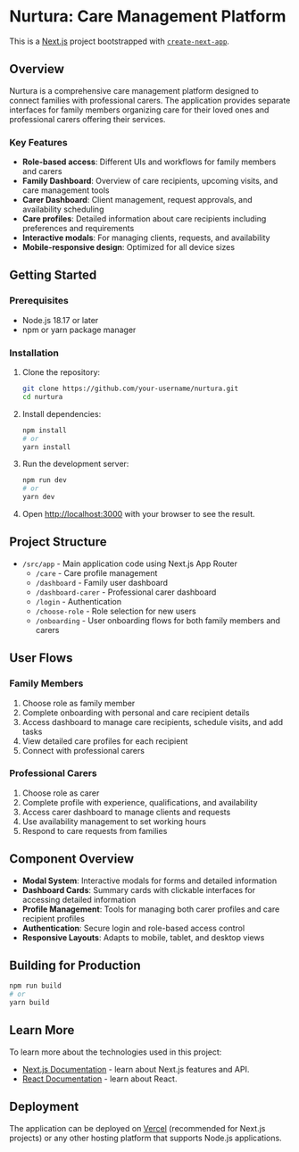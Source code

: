 # Nurtura: Care Management Platform

This is a [Next.js](https://nextjs.org) project bootstrapped with [`create-next-app`](https://nextjs.org/docs/app/api-reference/cli/create-next-app).

## Overview

Nurtura is a comprehensive care management platform designed to connect families with professional carers. The application provides separate interfaces for family members organizing care for their loved ones and professional carers offering their services.

### Key Features

- **Role-based access**: Different UIs and workflows for family members and carers
- **Family Dashboard**: Overview of care recipients, upcoming visits, and care management tools
- **Carer Dashboard**: Client management, request approvals, and availability scheduling
- **Care profiles**: Detailed information about care recipients including preferences and requirements
- **Interactive modals**: For managing clients, requests, and availability
- **Mobile-responsive design**: Optimized for all device sizes

## Getting Started

### Prerequisites

- Node.js 18.17 or later
- npm or yarn package manager

### Installation

1. Clone the repository:

   ```bash
   git clone https://github.com/your-username/nurtura.git
   cd nurtura
   ```

2. Install dependencies:

   ```bash
   npm install
   # or
   yarn install
   ```

3. Run the development server:

   ```bash
   npm run dev
   # or
   yarn dev
   ```

4. Open [http://localhost:3000](http://localhost:3000) with your browser to see the result.

## Project Structure

- `/src/app` - Main application code using Next.js App Router
  - `/care` - Care profile management
  - `/dashboard` - Family user dashboard
  - `/dashboard-carer` - Professional carer dashboard
  - `/login` - Authentication
  - `/choose-role` - Role selection for new users
  - `/onboarding` - User onboarding flows for both family members and carers

## User Flows

### Family Members

1. Choose role as family member
2. Complete onboarding with personal and care recipient details
3. Access dashboard to manage care recipients, schedule visits, and add tasks
4. View detailed care profiles for each recipient
5. Connect with professional carers

### Professional Carers

1. Choose role as carer
2. Complete profile with experience, qualifications, and availability
3. Access carer dashboard to manage clients and requests
4. Use availability management to set working hours
5. Respond to care requests from families

## Component Overview

- **Modal System**: Interactive modals for forms and detailed information
- **Dashboard Cards**: Summary cards with clickable interfaces for accessing detailed information
- **Profile Management**: Tools for managing both carer profiles and care recipient profiles
- **Authentication**: Secure login and role-based access control
- **Responsive Layouts**: Adapts to mobile, tablet, and desktop views

## Building for Production

```bash
npm run build
# or
yarn build
```

## Learn More

To learn more about the technologies used in this project:

- [Next.js Documentation](https://nextjs.org/docs) - learn about Next.js features and API.
- [React Documentation](https://reactjs.org/) - learn about React.

## Deployment

The application can be deployed on [Vercel](https://vercel.com/) (recommended for Next.js projects) or any other hosting platform that supports Node.js applications.
